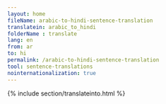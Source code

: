 ```yaml
---
layout: home
fileName: arabic-to-hindi-sentence-translation
translatein: arabic_to_hindi
folderName : translate
lang: en
from: ar
to: hi
permalink: /arabic-to-hindi-sentence-translation
tool: sentence-translations
nointernationalization: true
---
```

{% include section/translateinto.html %}
